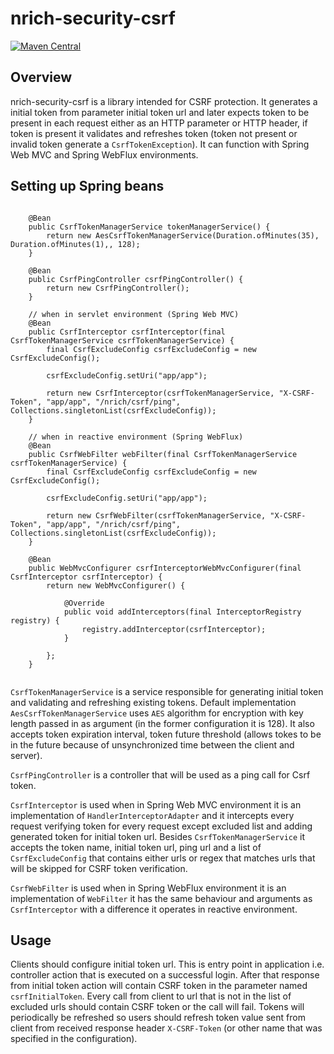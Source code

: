 # nrich-security-csrf

[![Maven Central](https://maven-badges.herokuapp.com/maven-central/net.croz.nrich/nrich-security-csrf/badge.svg?color=blue)](https://maven-badges.herokuapp.com/maven-central/net.croz.nrich/nrich-security-csrf)

## Overview

nrich-security-csrf is a library intended for CSRF protection. It generates a initial token from parameter initial token url and later expects token to be present in each request either
 as an HTTP parameter or HTTP header, if token is present it validates and refreshes token (token not present or invalid token generate a `CsrfTokenException`). It can function with Spring Web MVC and Spring WebFlux environments. 

## Setting up Spring beans


```

    @Bean
    public CsrfTokenManagerService tokenManagerService() {
        return new AesCsrfTokenManagerService(Duration.ofMinutes(35), Duration.ofMinutes(1),, 128);
    }

    @Bean
    public CsrfPingController csrfPingController() {
        return new CsrfPingController();
    }

    // when in servlet environment (Spring Web MVC)
    @Bean
    public CsrfInterceptor csrfInterceptor(final CsrfTokenManagerService csrfTokenManagerService) {
        final CsrfExcludeConfig csrfExcludeConfig = new CsrfExcludeConfig();

        csrfExcludeConfig.setUri("app/app");

        return new CsrfInterceptor(csrfTokenManagerService, "X-CSRF-Token", "app/app", "/nrich/csrf/ping", Collections.singletonList(csrfExcludeConfig));
    }

    // when in reactive environment (Spring WebFlux)
    @Bean
    public CsrfWebFilter webFilter(final CsrfTokenManagerService csrfTokenManagerService) {
        final CsrfExcludeConfig csrfExcludeConfig = new CsrfExcludeConfig();

        csrfExcludeConfig.setUri("app/app");

        return new CsrfWebFilter(csrfTokenManagerService, "X-CSRF-Token", "app/app", "/nrich/csrf/ping", Collections.singletonList(csrfExcludeConfig));
    }

    @Bean
    public WebMvcConfigurer csrfInterceptorWebMvcConfigurer(final CsrfInterceptor csrfInterceptor) {
        return new WebMvcConfigurer() {

            @Override
            public void addInterceptors(final InterceptorRegistry registry) {
                registry.addInterceptor(csrfInterceptor);
            }

        };
    }


``` 

`CsrfTokenManagerService` is a service responsible for generating initial token and validating and refreshing existing tokens. Default implementation `AesCsrfTokenManagerService`
uses `AES` algorithm for encryption with key length passed in as argument (in the former configuration it is 128). It also accepts token expiration interval, token future threshold (allows tokes to be in 
the future because of unsynchronized time between the client and server).

`CsrfPingController` is a controller that will be used as a ping call for Csrf token.   

`CsrfInterceptor` is used when in Spring Web MVC environment it is an implementation of `HandlerInterceptorAdapter` and it intercepts every request verifying token for every request except
excluded list and adding generated token for initial token url. Besides `CsrfTokenManagerService` it accepts the token name, initial token url, ping url and a list of `CsrfExcludeConfig` that contains either
 urls or regex that matches urls that will be skipped for CSRF token verification.

`CsrfWebFilter` is used when in Spring WebFlux environment it is an implementation of `WebFilter` it has the same behaviour and arguments as `CsrfInterceptor` with a difference it operates in reactive environment.


## Usage

Clients should configure initial token url. This is entry point in application i.e. controller action that is executed on a successful login. After that response from initial token action will
contain CSRF token in the parameter named `csrfInitialToken`. Every call from client to url that is not in the list of excluded urls should contain CSRF token or the call will fail.
Tokens will periodically be refreshed so users should refresh token value sent from client from received response header `X-CSRF-Token` (or other name that was specified in the configuration).
